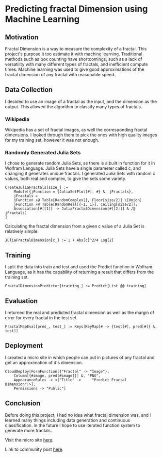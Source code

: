 # Predicting fractal Dimension using Machine Learning
## Motivation
Fractal Dimension is a way to measure the complexity of a fractal. This project's purpose it too estimate it with machine learning. Traditional methods such as box counting have shortcomings, such as a lack of versatility with many different types of fractals, and inefficient compute times. Machine learning was used to give good approximations of the fractal dimension of any fractal with reasonable speed.
## Data Collection
I decided to use an image of a fractal as the input, and the dimension as the output. This allowed the algorithm to classify many types of fractals.
### Wikipedia
Wikipedia has a set of fractal images, as well the corresponding fractal dimensions. I looked through them to pick the ones with high quality images for my training set, however it was not enough.
### Randomly Generated Julia Sets
I chose to generate random Julia Sets, as there is a built in function for it in Wolfram Language. Julia Sets have a single parameter called c, and changing it generates unique fractals. I generated Julia Sets with random c values, both real and complex, to give the sets some variety.

    CreateJuliaFractals[size_] :=
        Module[{jFunction = {JuliaSetPlot[#], #} &, jFractals},
        jFractals =
        jFunction /@ Table[RandomComplex[], Floor[size/2]] \[Union]
        jFunction /@ Table[RandomReal[{-1, 1}], Ceiling[size/2]];
        Association[#[[1]] -> JuliaFractalDimension[#[[2]]] & /@ jFractals]
    ]

Calculating the fractal dimension from a given c value of a Julia Set is relatively simple.

    JuliaFractalDimension[c_] := 1 + Abs[c]^2/4 Log[2]

## Training
I split the data into train and test and used the Predict function in Wolfram Language, as it has the capability of returning a result that differs from the training set.

    FractalDimensionPredictor[training_] := Predict[List @@ training]

## Evaluation
I returned the real and predicted fractal dimension as well as the margin of error for every fractal in the test set.

    FractalMapEval[pred_, test_] := Keys[KeyMap[# -> {test[#], pred[#]} &, test]]

## Deployment
I created a micro site in which people can put in pictures of any fractal and get an approximation of it's dimension.

    CloudDeploy[FormFunction[{"Fractal" -> "Image"},
        Column[{#image, pred[#image]}] &, "PNG",
        AppearanceRules -> <|"Title" ->     "Predict Fractal Dimension"|>],
        Permissions -> "Public"]

## Conclusion
Before doing this project, I had no idea what fractal dimension was, and I learned many things including data generation and continuous classification. In the future I hope to use iterated function system to generate more fractals.

Visit the micro site [here](https://www.wolframcloud.com/objects/7102eabb-7b80-4bb1-9652-eebcd75e90cd).

Link to community post [here](http://community.wolfram.com/groups/-/m/t/1140551).
